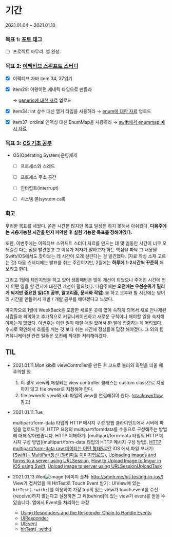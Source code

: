 # 기간
2021.01.04 ~ 2021.01.10



### 목표 1: [포토 태그](https://github.com/SimLeeTag/photo-tag-iOS/issues)

- [ ] 프로젝트 마무리. 앱 완성.

### 목표 2: [이펙티브 스위프트 스터디](https://github.com/TheSwiftists/effective-swift)

- [x] 이펙티브 자바 item 34, 37읽기

- [x] item29: 이왕이면 제네릭 타입으로 만들라

  → [generic에 대한 자료](https://github.com/TheSwiftists/effective-swift/pull/64/files?short_path=27e5161#diff-27e51611c81ca8f1476beff3b325a33c773a78fdf380451cb8edb960b3d7753e) 업로드

- [x] item34: int 상수 대신 열거 타입을 사용하라
  → [enum에 대한 자료](https://github.com/TheSwiftists/effective-swift/pull/74/files?short_path=a99983e#diff-a99983e745db76884a38bb59cdc781c673576fb8c293bcb6b3069892e252c2b2) 업로드 

- [x] item37: ordinal 인덱싱 대신 EnumMap을 사용하라 
  → [swift에서 enummap 예시 자료](https://github.com/TheSwiftists/effective-swift/pull/75/files?short_path=65ff1ed#diff-65ff1edd2fdfabc3d23b69730c188a17e88e61c412a8db372220439547a931bb)

### 목표 3: [CS 기초 공부](https://gyoogle.dev/blog/computer-science/operating-system/System%20Call.html)

- OS(Operating System)운영체제
  - [ ] 프로세스와 스레드

  - [ ] 프로세스 주소 공간

  - [ ] 인터럽트(interrupt)

  - [ ] 시스템 콜(system call)



### 회고

무리한 목표를 세웠다.
쏟은 시간은 많지만 목표 달성은 하지 못해서 아쉬웠다.
**다음주에는 사용가능한 시간을 먼저 파악한 후 실현 가능한 목표를 정해야겠다.**

또한, 이번주에는 이펙티브 스위프트 스터디 자료를 만드는 데 몇 일동안 시간이 너무 오래걸린 다는 점을 발견했고
그 이유가 저자가 말하고자 하는 핵심을 파악 그 내용을 Swift/iOS에서도 찾아보는 데 시간이 오래 걸린다는 걸 발견했다. (자료 작성 소재 고르는 것)
다음 스터디에는 발표를 쉬는 주간이지만, 2월에는 **하루에 1-2시간씩 꾸준히** 해보려고 한다.

그리고 1월에 체인지업을 하고 있어 생활패턴은 많이 개선이 되었으나 주어진 시간에 언제 어떤 일을 할 건지에 대한건 개선이 필요했다.
다음주에는 **오전에는 우선순위가 밀리게 되지만 중요한 일(CS 공부, 알고리즘, 문서화 작업)** 을 하고 오후와 밤 시간에는 덩어리 시간을 만들어서 개발 / 개발 공부를 해야겠다고 느꼈다.

마지막으로 1월에 WeekBack을 포함한 새로운 곳에 많이 속하게 되어서 새로 만나게된 사람들과 회의하고 추가적으로 커뮤니케이션하고 새로운 규칙이나 해야할 일을 숙지해야하는게 많았다. 이번주는 이런 일이 매일 매일 있어서 한 일에 집중하는게 어려웠다. 수시로 확인해서 흐름을 깨는 것 보다 쉬는 시간에 정성들여 답장 해야겠다. 그 외의 팀 커뮤니케이션 관련 일들은 오전에 최대한 처리해야겠다.

## TIL

* 2021.01.11.Mon
  xib로 viewController를 만든 후 코드로 불러와 화면을 띄울 때 주의할 점
  1. 이 경우 view와 매칭되는 view controller 클래스는 custom class으로 지정하지 않고 file owner로 지정해야 한다.
  2. file owner의 view와 xib 파일의 view를 연결해줘야 한다. ([stackoverflow](https://stackoverflow.com/questions/4763519/loaded-nib-but-the-view-outlet-was-not-set) 참고)

* 2021.01.11.Tue

  multipart/form-data 타입의 HTTP 메시지 구성 방법
  클라이언트에서 서버에 파일을 업로드할 때, HTTP 요청의 multipart/formdata를 수동으로 구성해주는 방법에 대해 알아봤습니다.
  HTTP 이해하기: [multipart/form-data 타입의 HTTP 메시지 구성 방법](multipart/form-data 타입의 HTTP 메시지 구성 방법), [HTTP multipart/form-data raw 데이터는 어떤 형태일까?](https://lng1982.tistory.com/209)
  iOS 에서 파일 보내기: [[Swift] - MultiPart통신 (멀티파트 이미지업로드)](https://nsios.tistory.com/39), [Uploading images and forms to a server using URLSession](https://www.donnywals.com/uploading-images-and-forms-to-a-server-using-urlsession/), [How to Upload Image to Imgur in iOS using Swift](https://johncodeos.com/how-to-upload-image-to-imgur-in-ios-using-swift/), [Upload image to server using URLSessionUploadTask](https://fluffy.es/upload-image-to-server/)

* 2021.01.13.Wed![image](https://user-images.githubusercontent.com/52783516/104459823-a1ccd600-55f0-11eb-9f7e-545a1d1f6aa1.png)
  (이미지 출처: http://smnh.me/hit-testing-in-ios/)
  View가 겹쳐있을 때 HitTest로 Touch Event 받기
  : UIView에 있는 `hitTest(_:with:)`를 이용하여 가장 top의 있는 view가 touch event를 수신(receive)하지 않는다고 설정하면 그 뒤(behind)에 있는 view가 event를 받을 수 있습니다.
  앱에서 Event를 처리하는 과정

  * [Using Responders and the Responder Chain to Handle Events](https://developer.apple.com/documentation/uikit/touches_presses_and_gestures/using_responders_and_the_responder_chain_to_handle_events)
  * [UIResponder](https://developer.apple.com/documentation/uikit/uiresponder)
  * [UIEvent](https://developer.apple.com/documentation/uikit/uievent)
  * [hitTest(_:with:)](https://developer.apple.com/documentation/uikit/uiview/1622469-hittest)
